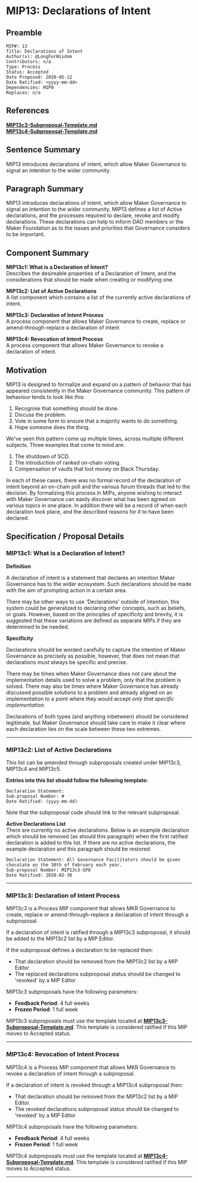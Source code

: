 # MIP13: Declarations of Intent

## Preamble
```
MIP#: 13
Title: Declarations of Intent
Author(s): @LongForWisdom
Contributors: n/a
Type: Process
Status: Accepted
Date Proposed: 2020-05-12
Date Ratified: <yyyy-mm-dd>
Dependencies: MIP0
Replaces: n/a
```
## References
**[MIP13c3-Subproposal-Template.md](MIP13c3-Subproposal-Template.md)**  
**[MIP13c4-Subproposal-Template.md](MIP13c4-Subproposal-Template.md)**  

## Sentence Summary

MIP13 introduces declarations of intent, which allow Maker Governance to signal an intention to the wider community.

## Paragraph Summary

MIP13 introduces declarations of intent, which allow Maker Governance to signal an intention to the wider community. MIP13 defines a list of Active declarations, and the processes required to declare, revoke and modify declarations. These declarations can help to inform DAO members or the Maker Foundation as to the issues and priorities that Governance considers to be important.

## Component Summary

**MIP13c1: What is a Declaration of Intent?**  
Describes the desireable properties of a Declaration of Intent, and the considerations that should be made when creating or modifying one.

**MIP13c2: List of Active Declarations**  
A list component which contains a list of the currently active declarations of intent.

**MIP13c3: Declaration of Intent Process**  
A process component that allows Maker Governance to create, replace or amend-through-replace a declaration of intent.

**MIP13c4: Revocation of Intent Process**  
A process component that allows Maker Governance to revoke a declaration of intent.

## Motivation

MIP13 is designed to formalize and expand on a pattern of behavior that has appeared consistently in the Maker Governance community. This pattern of behaviour tends to look like this:
1. Recognise that something should be done.
2. Discuss the problem.
3. Vote in some form to ensure that a majority wants to do something.
4. Hope someone does the thing.

We've seen this pattern come up multiple times, across multiple different subjects. Three examples that come to mind are:
1. The shutdown of SCD.
2. The introduction of ranked on-chain voting.
3. Compensation of vaults that lost money on Black Thursday. 

In each of these cases, there was no formal record of the declaration of intent beyond an on-chain poll and the various forum threads that led to the decision. By formalizing this process in MIPs, anyone wishing to interact with Maker Governance can easily discover what has been agreed on various topics in one place. In addition there will be a record of when each declaration took place, and the described reasons for it to have been declared.

## Specification / Proposal Details

### MIP13c1: What is a Declaration of Intent?  

**Definition**

A declaration of intent is a statement that declares an intention Maker Governance has to the wider ecosystem. Such declarations should be made with the aim of prompting action in a certain area.

There may be other ways to use 'Declarations' outside of intention, this system could be generalized to declaring other concepts, such as beliefs, or goals. However, based on the principles of specificity and brevity, it is suggested that these variations are defined as separate MIPs if they are determined to be needed.

**Specificity**

Declarations should be worded carefully to capture the intention of Maker Governance as precisely as possible, however, that does not mean that declarations *must* always be specific and precise. 

There may be times when Maker Governance does not care about the implementation details used to solve a problem, only that the problem is solved. There may also be times where Maker Governance has already discussed possible solutions to a problem and already aligned on an implementation to a point where they would accept *only that specific implementation.* 

Declarations of both types (and anything inbetween) should be considered legitimate, but Maker Governance should take care to make it clear where each declaration lies on the scale between these two extremes.

---

### MIP13c2: List of Active Declarations  

This list can be amended through subproposals created under MIP13c3, MIP13c4 and MIP13c5.

**Entries into this list should follow the following template:**

```
Declaration Statement:
Sub-proposal Number: #
Date Ratified: (yyyy-mm-dd)
```

Note that the subproposal code should link to the relevant subproposal.

**Active Declarations List**  
There are currently no active declarations. Below is an example declaration which should be removed (as should this paragraph) when the first ratified declaration is added to this list. If there are no active declarations, the example declaration and this paragraph should be restored. 

```
Declaration Statement: All Governance Facilitators should be given chocolate on the 30th of February each year.
Sub-proposal Number: MIP13c3-SP0
Date Ratified: 2020-02-30
```

---

### MIP13c3: Declaration of Intent Process  
MIP13c3 is a Process MIP component that allows MKR Governance to create, replace or amend-through-replace a declaration of intent through a subproposal. 

If a declaration of intent is ratified through a MIP13c3 subproposal, it should be added to the MIP13c2 list by a MIP Editor. 

If the subproposal defines a declaration to be replaced then:
- That declaration should be removed from the MIP13c2 list by a MIP Editor
- The replaced declarations subproposal status should be changed to 'revoked' by a MIP Editor

MIP13c3 subproposals have the following parameters:
-   **Feedback Period**: 4 full weeks
-   **Frozen Period**: 1 full week

MIP13c3 subproposals must use the template located at **[MIP13c3-Subproposal-Template.md](MIP13c3-Subproposal-Template.md)**. This template is considered ratified if this MIP moves to Accepted status.

---

### MIP13c4: Revocation of Intent Process  

MIP13c4 is a Process MIP component that allows MKR Governance to revoke a declaration of intent through a subproposal.

If a declaration of intent is revoked through a MIP13c4 subproposal then:
- That declaration should be removed from the MIP13c2 list by a MIP Editor.
- The revoked declarations subproposal status should be changed to 'revoked' by a MIP Editor

MIP13c4 subproposals have the following parameters:
-   **Feedback Period**: 4 full weeks
-   **Frozen Period**: 1 full week

MIP13c4 subproposals must use the template located at **[MIP13c4-Subproposal-Template.md](MIP13c4-Subproposal-Template.md)**. This template is considered ratified if this MIP moves to Accepted status.

---
